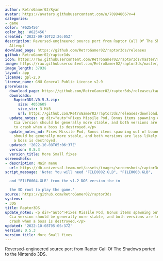 ```yaml
---
author: RetroGamer02/Ryan
avatar: https://avatars.githubusercontent.com/u/70994866?v=4
categories:
- game
color: '#625456'
color_bg: '#625456'
created: '2022-09-10T22:26:05Z'
description: Reversed-engineered source port from Raptor Call Of The Shadows 3DS Port
  Attempt
download_page: https://github.com/RetroGamer02/raptor3ds/releases
github: RetroGamer02/raptor3ds
icon: https://raw.githubusercontent.com/RetroGamer02/raptor3ds/master/rapicon.png
image: https://raw.githubusercontent.com/RetroGamer02/raptor3ds/master/RapBanner.png
image_length: 37938
layout: app
license: gpl-2.0
license_name: GNU General Public License v2.0
prerelease:
  download_page: https://github.com/RetroGamer02/raptor3ds/releases/tag/0.5.3
  downloads:
    Raptor3DS.V0.5.3.zip:
      size: 4053609
      size_str: 3 MiB
      url: https://github.com/RetroGamer02/raptor3ds/releases/download/0.5.3/Raptor3DS.V0.5.3.zip
  update_notes: <p dir="auto">Fixes Missile Pod, Bonus items spawning out of bounds,
    Cia version should be generally more stable, and both versions are less likely
    to crash when a boss is destroyed.</p>
  update_notes_md: Fixes Missile Pod, Bonus items spawning out of bounds, Cia version
    should be generally more stable, and both versions are less likely to crash when
    a boss is destroyed.
  updated: '2022-10-08T05:06:37Z'
  version: 0.5.3
  version_title: More Small fixes
screenshots:
- description: Main menu
  url: https://db.universal-team.net/assets/images/screenshots/raptor3ds/main-menu.png
script_message: 'Note: You will need "FILE0002.GLB", "FILE0003.GLB",

  and "FILE0004.GLB" from the v1.2 DOS version the in

  the SD root to play the game.'
source: https://github.com/RetroGamer02/raptor3ds
systems:
- 3DS
title: Raptor3DS
update_notes: <p dir="auto">Fixes Missile Pod, Bonus items spawning out of bounds,
  Cia version should be generally more stable, and both versions are less likely to
  crash when a boss is destroyed.</p>
updated: '2022-10-08T05:06:37Z'
version: 0.5.3
version_title: More Small fixes
---
```

Reversed-engineered source port from Raptor Call Of The Shadows ported to the Nintendo 3DS.